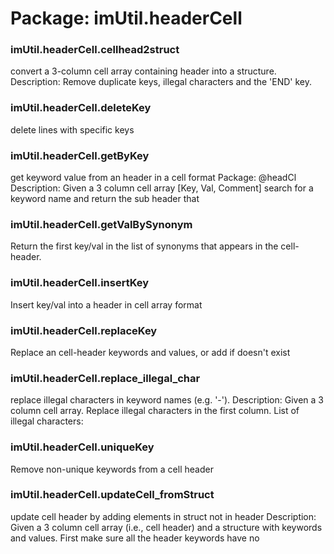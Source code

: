 # Package: imUtil.headerCell


### imUtil.headerCell.cellhead2struct

convert a 3-column cell array containing header into a structure. Description: Remove duplicate keys, illegal characters and the 'END' key.


### imUtil.headerCell.deleteKey

delete lines with specific keys


### imUtil.headerCell.getByKey

get keyword value from an header in a cell format Package: @headCl Description: Given a 3 column cell array [Key, Val, Comment] search for a keyword name and return the sub header that


### imUtil.headerCell.getValBySynonym

Return the first key/val in the list of synonyms that appears in the cell-header.


### imUtil.headerCell.insertKey

Insert key/val into a header in cell array format


### imUtil.headerCell.replaceKey

Replace an cell-header keywords and values, or add if doesn't exist


### imUtil.headerCell.replace_illegal_char

replace illegal characters in keyword names (e.g. '-'). Description: Given a 3 column cell array. Replace illegal characters in the first column. List of illegal characters:


### imUtil.headerCell.uniqueKey

Remove non-unique keywords from a cell header


### imUtil.headerCell.updateCell_fromStruct

update cell header by adding elements in struct not in header Description: Given a 3 column cell array (i.e., cell header) and a structure with keywords and values. First make sure all the header keywords have no


